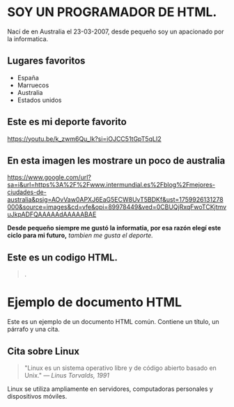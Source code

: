 # SOY UN PROGRAMADOR DE HTML.
Nací de en Australia el 23-03-2007, desde pequeño soy un apacionado por la informatica.
## Lugares favoritos
- España
- Marruecos
- Australia
- Estados unidos
## Este es mi deporte favorito
https://youtu.be/k_zwm6Qu_lk?si=iOJCC51tGpT5qLI2

## En esta imagen les mostrare un poco de australia
 https://www.google.com/url?sa=i&url=https%3A%2F%2Fwww.intermundial.es%2Fblog%2Fmejores-ciudades-de-australia&psig=AOvVaw0APXJ6EaG5ECW8UvT5BDKf&ust=1759926131278000&source=images&cd=vfe&opi=89978449&ved=0CBUQjRxqFwoTCKjtmvuJkpADFQAAAAAdAAAAABAE

 **Desde pequeño siempre me gustó la informatia, por esa razón elegí este ciclo para mi futuro,** 
 *tambien me gusta el deporte.*

 ## Este es un codigo HTML.

>. <!DOCTYPE html>
<html lang="es">
<head>
  <meta charset="UTF-8">
  <title>Documento común con cita</title>
</head>
<body>

  <h1>Ejemplo de documento HTML</h1>

  <p>Este es un ejemplo de un documento HTML común. Contiene un título, un párrafo y una cita.</p>

  <h2>Cita sobre Linux</h2>

  <blockquote>
    "Linux es un sistema operativo libre y de código abierto basado en Unix."
    <cite>— Linus Torvalds, 1991</cite>
  </blockquote>

  <p>Linux se utiliza ampliamente en servidores, computadoras personales y dispositivos móviles.</p>

</body>
</html>



